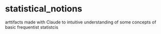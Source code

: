 # statistical_notions
arttifacts made with Claude to intuitive understanding of some concepts of basic frequentist statistcis

